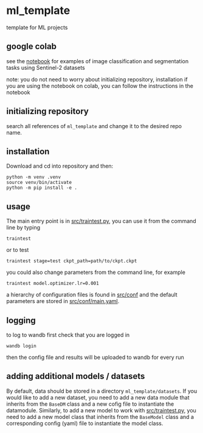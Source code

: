 # ml_template

template for ML projects

## google colab

see the [notebook](ml_template_notebook.ipynb) for examples of image classification and segmentation tasks using Sentinel-2 datasets

note: you do not need to worry about initializing repository, installation if you are using the notebook on colab, you can follow the instructions in the notebook

## initializing repository

search all references of `ml_template` and change it to the desired repo name.

## installation

Download and cd into repository and then:

```
python -m venv .venv
source venv/bin/activate
python -m pip install -e .
```

## usage

The main entry point is in [src/traintest.py](src/traintest.py), you can use it from the command line by typing

```
traintest
```
or to test

```
traintest stage=test ckpt_path=path/to/ckpt.ckpt
```
you could also change parameters from the command line, for example

```
traintest model.optimizer.lr=0.001
```
a hierarchy of configuration files is found in [src/conf](src/conf) and the default parameters are stored in [src/conf/main.yaml](src/conf/main.yaml).

## logging

to log to wandb first check that you are logged in

```
wandb login
```
then the config file and results will be uploaded to wandb for every run


## adding additional models / datasets

By default, data should be stored in a directory `ml_template/datasets`. If you would like to add a new dataset, you need to add a new data module that inherits from the `BaseDM` class and a new cofig file to instantiate the datamodule.
Similarly, to add a new model to work with [src/traintest.py](src/traintest.py), you need to add a new model class that inherits from the `BaseModel` class and a corresponding config (yaml) file to instantiate the model class.
